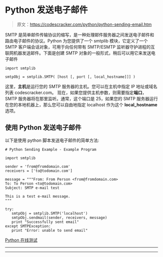 # Python 发送电子邮件

> 原文：<https://codescracker.com/python/python-sending-email.htm>

SMTP 是简单邮件传输协议的缩写，是一种处理邮件服务器之间发送电子邮件和路由电子邮件的协议。Python 为您提供了一个 smtplib 模块，它定义了一个 SMTP 客户端会话对象，可用于向任何带有 SMTP/ESMTP 监听器守护进程的互联网机器发送邮件。下面是创建 SMTP 对象的一般形式，稍后可以用它来发送电子邮件

```
import smtplib

smtpObj = smtplib.SMTP( [host [, port [, local_hostname]]] )
```

这里，**主机**是运行您的 SMTP 服务器的主机。您可以在主机中指定 IP 地址或域名列表 codescracker.com。 现在，如果您提供主机参数，则需要指定**端口**，SMTP 服务器将在那里监听。通常，这个端口是 25，如果您的 SMTP 服务器运行在您的本地机器上，那么您可以自由地指定 localhost 作为这个 **local_hostname** 选项。

## 使用 Python 发送电子邮件

以下是使用 python 脚本发送电子邮件的简单方法:

```
# Python Sending Example - Example Program

import smtplib

sender = 'from@fromdomain.com'
receivers = ['to@todomain.com']

message = """From: From Person <from@fromdomain.com>
To: To Person <to@todomain.com>
Subject: SMTP e-mail test

This is a test e-mail message.
"""

try:
   smtpObj = smtplib.SMTP('localhost')
   smtpObj.sendmail(sender, receivers, message)         
   print "Successfully sent email"
except SMTPException:
   print "Error: unable to send email"
```

[Python 在线测试](/exam/showtest.php?subid=10)

* * *

* * *